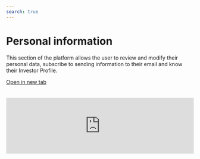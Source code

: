 ```yaml
---
search: true
---
```


# Personal information

This section of the platform allows the user to review and modify their personal data, subscribe to sending information to their email and know their Investor Profile.

[Open in new tab](https://widgets.modyo.com/inversiones/personal-info)
 <iframe id="widgetFrame" src="https://widgets.modyo.com/inversiones/personal-info" width="100%"  frameBorder="0"  style="overflow:auto;margin-top:20px;"/> 

| Feature                   | Description                                                                                                                                                                                                                                                                                                                                         |
|---------------------------------|-----------------------------------------------------------------------------------------------------------------------------------------------------------------------------------------------------------------------------------------------------------------------------------------------------------------------------------------------------|
| Personal Data                | Allows you to verify and/or change user information. Deliver information about your account manager and how to contact you.                                                                                                                                                                                                                  |
| Investor Profile        | View the current Investor Profile and the date the survey was conducted. It allows to recommend what type of investment should be considered based on the current investor profile. It includes information associated with the survey, such as what is measured, why it is important, what should be the periodicity to conduct it, etc. |
| Key Change                 | Allows you to make the key change and displays the necessary features for the new password (maximum and minimum length, characters, uppercase and lowercase, numbers, etc.).                                                                                                                                                                  |
| Subscription of email submissions | It allows you to subscribe to sending information about maps, reports, tax certificates and other documents.                                                                                                                                                                                                                                  |


 <script> 

 export default {
 mounted () {

 function setFrameHeightCo (id, ht) {
 var ifrm = document.getElementById (id);
 if (ifrm) {
 ifrm.style.height = ht + 4 + "px";
 }
 }
 //iframed document sends its height using postMessage
 function HandleDoCheightMsg (e) {
 //check origin
 if (e.origin === 'https://widgets.modyo.com') {
 //parse data
 var data = json.parse (e.data);

 console.log ('data: ', data)
 //check data object
 if (data ['doChight']) {
 setFrameHeightCo ('WidgetFrame', data ['DoChight']);
 } else {
 SetFrameHeightCo ('WidgetFrame', 700);
 }
 }
 }

 //assign message handler
 if (Window.addEventListener) {
 Window.addEventListener ('message', HandleDoCheightMSG, false);
 }
 }
 }

 </script> 

